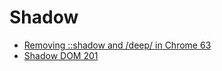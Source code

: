 # Shadow

- [Removing ::shadow and /deep/ in Chrome 63](https://developers.google.com/web/updates/2017/10/remove-shadow-piercing)
- [Shadow DOM 201](https://www.html5rocks.com/en/tutorials/webcomponents/shadowdom-201/)
